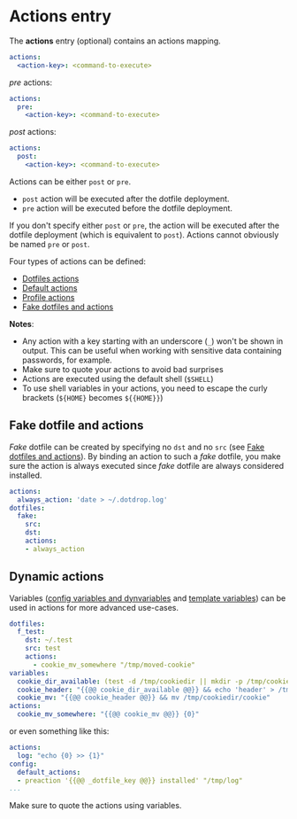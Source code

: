# Actions entry

The **actions** entry (optional) contains an actions mapping.

```yaml
actions:
  <action-key>: <command-to-execute>
```

*pre* actions:
```yaml
actions:
  pre:
    <action-key>: <command-to-execute>
```

*post* actions:
```yaml
actions:
  post:
    <action-key>: <command-to-execute>
```

Actions can be either `post` or `pre`.

* `post` action will be executed after the dotfile deployment.
* `pre` action will be executed before the dotfile deployment.

If you don't specify either `post` or `pre`, the action will be executed
after the dotfile deployment (which is equivalent to `post`).
Actions cannot obviously be named `pre` or `post`.

Four types of actions can be defined:

* [Dotfiles actions](config-dotfiles.md#dotfile-actions)
* [Default actions](config-config.md#default_actions-entry)
* [Profile actions](config-profiles.md#profile-actions-entry)
* [Fake dotfiles and actions](config-actions.md#fake-dotfile-and-actions)

**Notes**:

* Any action with a key starting with an underscore (`_`) won't be shown in output. This can be useful when working with sensitive data containing passwords, for example.
* Make sure to quote your actions to avoid bad surprises
* Actions are executed using the default shell (`$SHELL`)
* To use shell variables in your actions, you need to escape the curly brackets (`${HOME}` becomes `${{HOME}}`)

## Fake dotfile and actions

*Fake* dotfile can be created by specifying no `dst` and no `src` (see [Fake dotfiles and actions](config-actions.md#fake-dotfile-and-actions)).
By binding an action to such a *fake* dotfile, you make sure the action is always executed since
*fake* dotfile are always considered installed.

```yaml
actions:
  always_action: 'date > ~/.dotdrop.log'
dotfiles:
  fake:
    src:
    dst:
    actions:
    - always_action
```

## Dynamic actions

Variables ([config variables and dynvariables](config-file.md#variables)
and [template variables](../templating.md#template-variables)) can be used
in actions for more advanced use-cases.

```yaml
dotfiles:
  f_test:
    dst: ~/.test
    src: test
    actions:
      - cookie_mv_somewhere "/tmp/moved-cookie"
variables:
  cookie_dir_available: (test -d /tmp/cookiedir || mkdir -p /tmp/cookiedir)
  cookie_header: "{{@@ cookie_dir_available @@}} && echo 'header' > /tmp/cookiedir/cookie"
  cookie_mv: "{{@@ cookie_header @@}} && mv /tmp/cookiedir/cookie"
actions:
  cookie_mv_somewhere: "{{@@ cookie_mv @@}} {0}"
```

or even something like this:
```yaml
actions:
  log: "echo {0} >> {1}"
config:
  default_actions:
  - preaction '{{@@ _dotfile_key @@}} installed' "/tmp/log"
...
```

Make sure to quote the actions using variables.